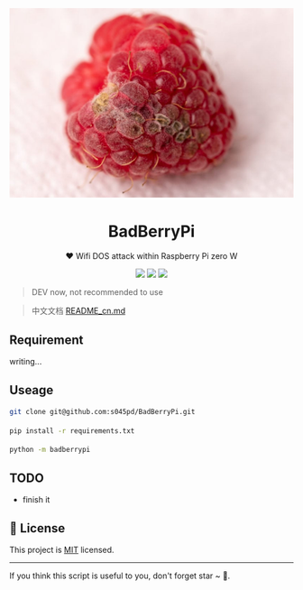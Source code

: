 <p align="center">
<img src="media/badberry.jpg" />
    <h1 align="center" >BadBerryPi</h1>
    <p align="center"> ❤ Wifi DOS attack within Raspberry Pi zero W</p>
        <p align="center">
    <a target="_blank" href="https://www.python.org/downloads/" title="Python version"><img src="https://img.shields.io/badge/python-%3E=_3.8-green.svg"></a>
    <a target="_blank" href="LICENSE" title="License: MIT"><img src="https://img.shields.io/badge/License-MIT-blue.svg"></a>
    <a target="_blank" href="Scapy" title="Scapy"><img src="https://img.shields.io/badge/power_by-Scapy-Green.svg"></a></p>
</p>

> DEV now, not recommended to use

> 中文文档 [README_cn.md](README_cn.md)

## Requirement

writing...

## Useage

```bash
git clone git@github.com:s045pd/BadBerryPi.git

pip install -r requirements.txt

python -m badberrypi
```

## TODO

- finish it

## 📝 License

This project is [MIT](https://github.com/kefranabg/readme-md-generator/blob/master/LICENSE) licensed.

---

If you think this script is useful to you, don't forget star ~ 🐶.
